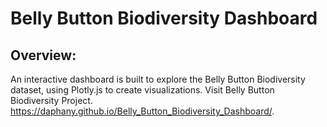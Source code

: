 # Belly Button Biodiversity Dashboard
## Overview:
An interactive dashboard is built to explore the Belly Button Biodiversity dataset, using Plotly.js to create visualizations.
Visit Belly Button Biodiversity Project.
https://daphany.github.io/Belly_Button_Biodiversity_Dashboard/.
